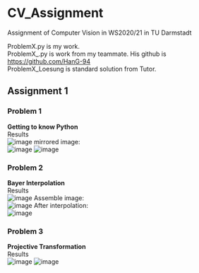 # CV_Assignment
 Assignment of Computer Vision in WS2020/21 in TU Darmstadt

ProblemX.py is my work.  
ProblemX_.py is work from my teammate. His github is https://github.com/HanG-94  
ProblemX_Loesung is standard solution from Tutor.  

## Assignment 1
### Problem 1
**Getting to know Python**  
Results  
![image](https://user-images.githubusercontent.com/38099452/114175009-c5769280-9939-11eb-8188-385d5551b7be.png)
mirrored image:  
![image](https://user-images.githubusercontent.com/38099452/114175069-da532600-9939-11eb-8123-abf86b944282.png)
![image](https://user-images.githubusercontent.com/38099452/114175119-ea6b0580-9939-11eb-8dde-9b3520225543.png)
### Problem 2
**Bayer Interpolation**  
Results  
![image](https://user-images.githubusercontent.com/38099452/114175266-1b4b3a80-993a-11eb-9313-033d41c1d77d.png)
Assemble image:  
![image](https://user-images.githubusercontent.com/38099452/114175297-269e6600-993a-11eb-9ad0-f3ab8b6a2ede.png)
After interpolation:  
![image](https://user-images.githubusercontent.com/38099452/114175327-2e5e0a80-993a-11eb-8ba4-9bc9f21c9be7.png)
### Problem 3
**Projective Transformation**  
Results  
![image](https://user-images.githubusercontent.com/38099452/114176148-0fac4380-993b-11eb-8148-1ede842b57ae.png)
![image](https://user-images.githubusercontent.com/38099452/114176168-15098e00-993b-11eb-897b-1e6cef6c7f62.png)

